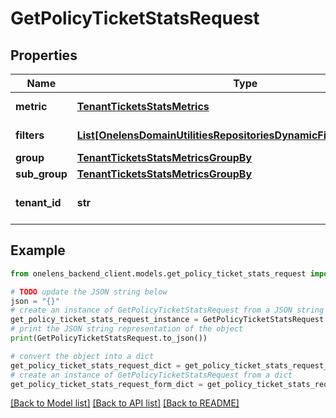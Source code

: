 # GetPolicyTicketStatsRequest


## Properties

Name | Type | Description | Notes
------------ | ------------- | ------------- | -------------
**metric** | [**TenantTicketsStatsMetrics**](TenantTicketsStatsMetrics.md) | Metric to be fetched | 
**filters** | [**List[OnelensDomainUtilitiesRepositoriesDynamicFiltersFilterCriteria]**](OnelensDomainUtilitiesRepositoriesDynamicFiltersFilterCriteria.md) | Filters to be applied | 
**group** | [**TenantTicketsStatsMetricsGroupBy**](TenantTicketsStatsMetricsGroupBy.md) |  | [optional] 
**sub_group** | [**TenantTicketsStatsMetricsGroupBy**](TenantTicketsStatsMetricsGroupBy.md) |  | [optional] 
**tenant_id** | **str** | The unique identifier of the tenant | 

## Example

```python
from onelens_backend_client.models.get_policy_ticket_stats_request import GetPolicyTicketStatsRequest

# TODO update the JSON string below
json = "{}"
# create an instance of GetPolicyTicketStatsRequest from a JSON string
get_policy_ticket_stats_request_instance = GetPolicyTicketStatsRequest.from_json(json)
# print the JSON string representation of the object
print(GetPolicyTicketStatsRequest.to_json())

# convert the object into a dict
get_policy_ticket_stats_request_dict = get_policy_ticket_stats_request_instance.to_dict()
# create an instance of GetPolicyTicketStatsRequest from a dict
get_policy_ticket_stats_request_form_dict = get_policy_ticket_stats_request.from_dict(get_policy_ticket_stats_request_dict)
```
[[Back to Model list]](../README.md#documentation-for-models) [[Back to API list]](../README.md#documentation-for-api-endpoints) [[Back to README]](../README.md)


